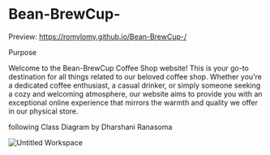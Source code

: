 # Bean-BrewCup-
Preview: https://romylomy.github.io/Bean-BrewCup-/

Purpose

Welcome to the Bean-BrewCup Coffee Shop website! This is your go-to destination for all things related to our beloved coffee shop. Whether you're a dedicated coffee enthusiast, a casual drinker, or simply someone seeking a cozy and welcoming atmosphere, our website aims to provide you with an exceptional online experience that mirrors the warmth and quality we offer in our physical store.




following Class Diagram by Dharshani Ranasoma

![Untitled Workspace](https://github.com/romylomy/Bean-BrewCup-/assets/115190653/de45e683-d5d0-4e71-95e3-02c3ac63a16d)


